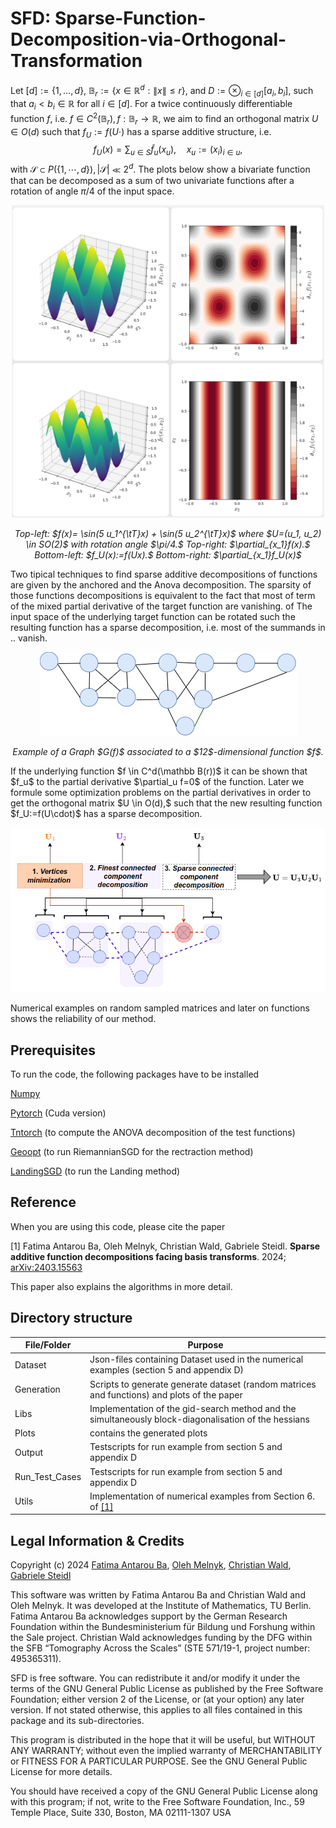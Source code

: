 # SFD: Sparse-Function-Decomposition-via-Orthogonal-Transformation

 Let $[d]:=\{1, \ldots, d\},$ $\mathbb B_r:= \{x \in \mathbb R^d: \|x\| \le r\},$ and $D:=\otimes_{i \in [d]} [a_i, b_i],$ such that $a_i < b_i \in \mathbb R$ for all $i \in [d]$. For a twice continuously differentiable function $f$, i.e. $f \in C^2(\mathbb B_r), f: \mathbb B_r \rightarrow \mathbb R,$ we aim to find an orthogonal matrix $U \in O(d)$ such that $f_U:= f(U\cdot)$ has a sparse additive structure, i.e.
    $$f_U(x) = \sum_{u \in S} \tilde f_u(x_u) , \quad x_u := (x_i)_{i \in u},$$
with $\mathcal{S} \subset P\left(\{1, \cdots, d\}\right), |\mathcal{S}|\ll 2^d$. The plots below show a bivariate function that can be decomposed as a sum of two univariate functions after a rotation of angle $\pi/4$ of the input space.
<p align="center">
<img src="https://github.com/fatima0111/Sparse-Function-Decomposition-via-Orthogonal-Transformation/blob/main/Plots/Bivariate_functions/all_f2.png" width="500" height="500">
</p>
<p align="center"> 
    <em>Top-left: $f(x)= \sin(5 u_1^{\tT}x) + \sin(5 u_2^{\tT}x)$ where $U=(u_1, u_2) \in SO(2)$  with rotation angle $\pi/4.$ Top-right: $\partial_{x_1}f(x).$ Bottom-left: $f_U(x):=f(Ux).$ Bottom-right: $\partial_{x_1}f_U(x)$ </em>
</p>
Two tipical techniques to find sparse additive decompositions of functions are given by the anchored and the Anova decomposition. The sparsity of those functions decompositions is equivalent to the fact that most of term of the mixed partial derivative of the target function are vanishing. of The input space of the underlying target function can be rotated such the resulting function 
has a sparse decomposition, i.e. most of the summands in .. vanish. 
<p align="center">
<img src="https://github.com/fatima0111/Sparse-Function-Decomposition-via-Orthogonal-Transformation/blob/main/Plots/example_graph.png">
</p>
<p align="center"> 
    <em>Example of a Graph $G(f)$ associated to a $12$-dimensional function $f$.</em>
</p>
If the underlying function $f \in C^d(\mathbb B(r))$ it can be shown that $f_u$ to the partial derivative $\partial_u f=0$ of the function. Later we formule some optimization problems on the partial derivatives in order to get the orthogonal matrix $U \in O(d),$ such that the new resulting function $f_U:=f(U\cdot)$ has a sparse decomposition. 
<p align="center">
<img src="https://github.com/fatima0111/Sparse-Function-Decomposition-via-Orthogonal-Transformation/blob/main/Plots/3_step_optimization.png">
</p>
Numerical examples on random sampled matrices and later on functions shows the reliability of our method.

## Prerequisites
To run the code, the following packages have to be installed

 [Numpy](https://numpy.org/citing-numpy/)
 
 [Pytorch](https://pytorch.org/) (Cuda version)
 
 [Tntorch](https://tntorch.readthedocs.io/en/latest/) (to compute the ANOVA decomposition of the test functions)
 
 [Geoopt](https://geoopt.readthedocs.io/en/latest/manifolds.html) (to run RiemannianSGD for the rectraction method)
 
 [LandingSGD](https://github.com/pierreablin/landing) (to run the Landing method)
 

## Reference

When you are using this code, please cite the paper

<a id="1">[1]</a> Fatima Antarou Ba, Oleh Melnyk, Christian Wald, Gabriele Steidl. **Sparse additive function decompositions facing basis transforms**. 
2024; [arXiv:2403.15563](https://arxiv.org/abs/2403.15563) 

This paper also explains the algorithms in more detail.

## Directory structure

| File/Folder      | Purpose                                                                                             |
| -------------    |-----------------------------------------------------------------------------------------------------|   
| Dataset          | Json-files containing Dataset used in the numerical examples (section 5 and appendix D)             |
| Generation       | Scripts to generate generate dataset (random matrices and functions) and plots of the paper         |
| Libs             | Implementation of the gid-search method and the simultaneously block-diagonalisation of the hessians|
| Plots            | contains the generated plots                                                                        |
| Output           | Testscripts for run example from section 5 and appendix D                                           |  
| Run_Test_Cases   | Testscripts for run example from section 5 and appendix D                                           |  
| Utils            | Implementation of numerical examples from Section 6. of [[1]](#1)                                   |


## Legal Information & Credits

Copyright (c) 2024 [Fatima Antarou Ba](https://www.tu.berlin/imageanalysis/ueber-uns/team), [Oleh Melnyk](https://olehmelnyk.xyz/), [Christian Wald](https://www.tu.berlin/imageanalysis/ueber-uns/team), [Gabriele Steidl](https://page.math.tu-berlin.de/~steidl/)

This software was written by Fatima Antarou Ba and Christian Wald and Oleh Melnyk. It was developed at the Institute of Mathematics, TU Berlin. Fatima Antarou Ba acknowledges support by the German Research Foundation within the Bundesministerium für Bildung und Forshung within the Sale project. Christian Wald acknowledges funding by the DFG within the SFB “Tomography Across the Scales” (STE 571/19-1, project
number: 495365311).

SFD is free software. You can redistribute it and/or modify it under the terms of the GNU General Public License as published by the Free Software Foundation; either version 2 of the License, or (at your option) any later version. If not stated otherwise, this applies to all files contained in this package and its sub-directories.

This program is distributed in the hope that it will be useful, but WITHOUT ANY WARRANTY; without even the implied warranty of MERCHANTABILITY or FITNESS FOR A PARTICULAR PURPOSE. See the GNU General Public License for more details.

You should have received a copy of the GNU General Public License along with this program; if not, write to the Free Software Foundation, Inc., 59 Temple Place, Suite 330, Boston, MA 02111-1307 USA
